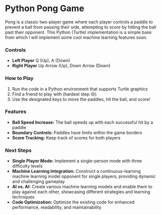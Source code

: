 # Python Pong Game

Pong is a classic two-player game where each player controls a paddle to prevent a ball from passing their side, attempting to score by hitting the ball past their opponent. This Python (Turtle) implementation is a simple base from which I will implement some cool machine learning features soon.

### Controls
- **Left Player** Q (Up), A (Down)
- **Right Player** Up Arrow (Up), Down Arrow (Down)

### How to Play
1. Run the code in a Python environment that supports Turtle graphics
2. Find a friend to play with (hardest step 😢)
3. Use the designated keys to move the paddles, hit the ball, and score!

### Features
- **Ball Speed Increase:** The ball speeds up with each successful hit by a paddle
- **Boundary Controls:** Paddles have limits within the game borders
- **Score Tracking:** Keep track of scores for both players

### Next Steps
- **Single Player Mode:** Implement a single-person mode with three difficulty levels
- **Machine Learning Integration:** Construct a continuous-learning machine learning model opponent for single players, providing dynamic and challenging gameplay
- **AI vs. AI:** Create various machine learning models and enable them to play against each other, showcasing different strategies and learning techniques
- **Code Optimization:** Optimize the existing code for enhanced performance, readability, and maintainability
